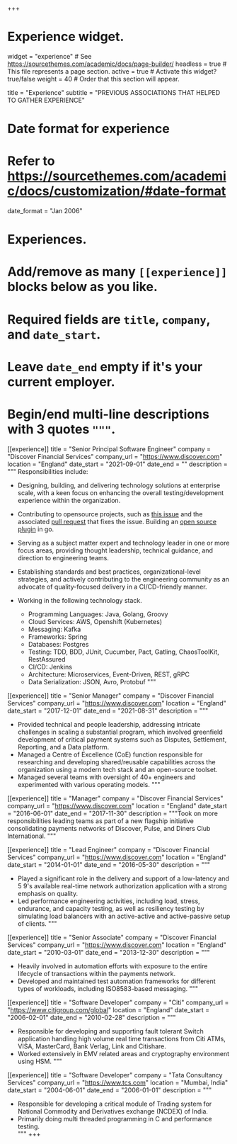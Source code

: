 +++
# Experience widget.
widget = "experience"  # See https://sourcethemes.com/academic/docs/page-builder/
headless = true  # This file represents a page section.
active = true  # Activate this widget? true/false
weight = 40  # Order that this section will appear.

title = "Experience"
subtitle = "PREVIOUS ASSOCIATIONS THAT HELPED TO GATHER EXPERIENCE"

# Date format for experience
#   Refer to https://sourcethemes.com/academic/docs/customization/#date-format
date_format = "Jan 2006"

# Experiences.
#   Add/remove as many `[[experience]]` blocks below as you like.
#   Required fields are `title`, `company`, and `date_start`.
#   Leave `date_end` empty if it's your current employer.
#   Begin/end multi-line descriptions with 3 quotes `"""`.
[[experience]]
  title = "Senior Principal Software Engineer"
  company = "Discover Financial Services"
  company_url = "https://www.discover.com"
  location = "England"
  date_start = "2021-09-01"
  date_end = ""
  description = """
  Responsibilities include:
  
  * Designing, building, and delivering technology solutions at enterprise scale, with a keen focus on enhancing the overall testing/development experience within the organization.
  * Contributing to opensource projects, such as [this issue](https://github.com/pact-foundation/pact-jvm/issues/1562) and the associated [pull request](https://github.com/pact-foundation/pact-jvm/pull/1565) that fixes the issue. Building an [open source plugin](https://github.com/praveen-em/pact-avro-plugin) in go. 
  * Serving as a subject matter expert and technology leader in one or more focus areas, providing thought leadership, technical guidance, and direction to engineering teams.
  * Establishing standards and best practices, organizational-level strategies, and actively contributing to the engineering community as an advocate of quality-focused delivery in a CI/CD-friendly manner.
  * Working in the following technology stack.

    - Programming Languages: Java, Golang, Groovy
    - Cloud Services: AWS, Openshift (Kubernetes)
    - Messaging: Kafka
    - Frameworks: Spring
    - Databases: Postgres
    - Testing: TDD, BDD, JUnit, Cucumber, Pact, Gatling, ChaosToolKit, RestAssured
    - CI/CD: Jenkins
    - Architecture: Microservices, Event-Driven, REST, gRPC
    - Data Serialization: JSON, Avro, Protobuf
  """

[[experience]]
  title = "Senior Manager"
  company = "Discover Financial Services"
  company_url = "https://www.discover.com"
  location = "England"
  date_start = "2017-12-01"
  date_end = "2021-08-31"
  description = """

  * Provided technical and people leadership, addressing intricate challenges in scaling a substantial program, which involved greenfield development of critical payment systems such as Disputes, Settlement, Reporting, and a Data platform.
  * Managed a Centre of Excellence (CoE) function responsible for researching and developing shared/reusable capabilities across the organization using a modern tech stack and an open-source toolset.
  * Managed several teams with oversight of 40+ engineers and experimented with various operating models.
  """

[[experience]]
  title = "Manager"
  company = "Discover Financial Services"
  company_url = "https://www.discover.com"
  location = "England"
  date_start = "2016-06-01"
  date_end = "2017-11-30"
  description = """Took on more responsibilities leading teams as part of a new flagship initiative consolidating payments networks of Discover, Pulse, and Diners Club International. """
  
[[experience]]
  title = "Lead Engineer"
  company = "Discover Financial Services"
  company_url = "https://www.discover.com"
  location = "England"
  date_start = "2014-01-01"
  date_end = "2016-05-30"
  description = """ 
  - Played a significant role in the delivery and support of a low-latency and 5 9's available real-time network authorization application with a strong emphasis on quality. 
  - Led performance engineering activities, including load, stress, endurance, and capacity testing, as well as resiliency testing by simulating load balancers with an active-active and active-passive setup of clients. 
  """

[[experience]]
  title = "Senior Associate"
  company = "Discover Financial Services"
  company_url = "https://www.discover.com"
  location = "England"
  date_start = "2010-03-01"
  date_end = "2013-12-30"
  description = """ 
  - Heavily involved in automation efforts with exposure to the entire lifecycle of transactions within the payments network. 
  - Developed and maintained test automation frameworks for different types of workloads, including ISO8583-based messaging.
  """

  [[experience]]
  title = "Software Developer"
  company = "Citi"
  company_url = "https://www.citigroup.com/global"
  location = "England"
  date_start = "2006-02-01"
  date_end = "2010-02-28"
  description = """ 
  - Responsible for developing and supporting fault tolerant Switch application handling high volume real time transactions from Citi ATMs, VISA, MasterCard, Bank Verlag, Link and Citishare. 
  - Worked extensively in EMV related areas and cryptography environment using HSM.
  """

  [[experience]]
  title = "Software Developer"
  company = "Tata Consultancy Services"
  company_url = "https://www.tcs.com"
  location = "Mumbai, India"
  date_start = "2004-06-01"
  date_end = "2006-01-01"
  description = """ 
  - Responsible for developing a critical module of Trading system for National Commodity and Derivatives exchange (NCDEX) of India. 
  - Primarily doing multi threaded programming in C and performance testing.  
"""
+++
